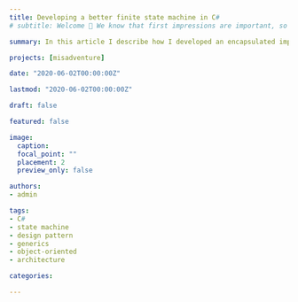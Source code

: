 ```yaml
---
title: Developing a better finite state machine in C#
# subtitle: Welcome 👋 We know that first impressions are important, so we've populated your new site with some initial content to help you get familiar with everything in no time.

summary: In this article I describe how I developed an encapsulated implementation of the state pattern in C#.

projects: [misadventure]

date: "2020-06-02T00:00:00Z"

lastmod: "2020-06-02T00:00:00Z"

draft: false

featured: false

image:
  caption:
  focal_point: ""
  placement: 2
  preview_only: false

authors:
- admin

tags:
- C#
- state machine
- design pattern
- generics
- object-oriented
- architecture

categories:

---
```


